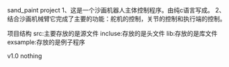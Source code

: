sand_paint project
1、这是一个沙画机器人主体控制程序。由纯c语言写成。
2、结合沙画机械臂它完成了主要的功能：舵机的控制，关节的控制和执行端的控制。

项目结构
src:主要存放的是源文件
incluse:存放的是头文件
lib:存放的是库文件
exsample:存放的是例子程序

v1.0
nothing
